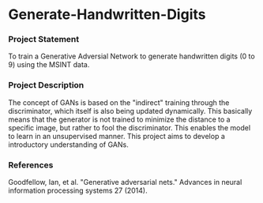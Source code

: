 # Generate-Handwritten-Digits

### Project Statement
To train a Generative Adversial Network to generate handwritten digits (0 to 9) using the MSINT data.

### Project Description
The concept of GANs is based on the "indirect" training through the discriminator, which itself is also being updated dynamically. This basically means that the generator is not trained to minimize the distance to a specific image, but rather to fool the discriminator. This enables the model to learn in an unsupervised manner.
This project aims to develop a introductory understanding of GANs.

### References
Goodfellow, Ian, et al. "Generative adversarial nets." Advances in neural information processing systems 27 (2014).
